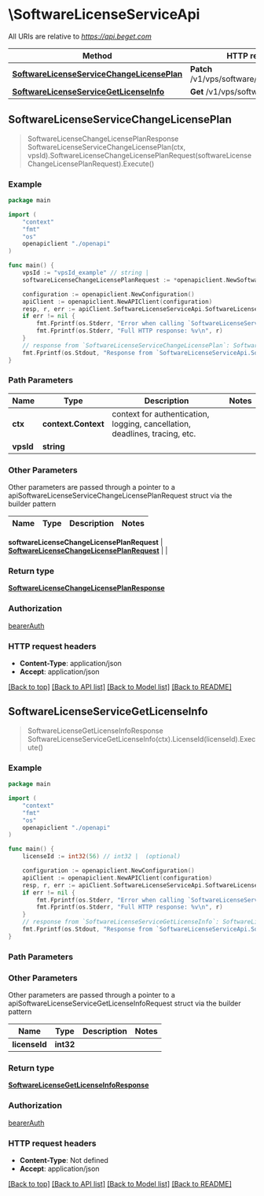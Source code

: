 # \SoftwareLicenseServiceApi

All URIs are relative to *https://api.beget.com*

Method | HTTP request | Description
------------- | ------------- | -------------
[**SoftwareLicenseServiceChangeLicensePlan**](SoftwareLicenseServiceApi.md#SoftwareLicenseServiceChangeLicensePlan) | **Patch** /v1/vps/software/license/{vps_id} | 
[**SoftwareLicenseServiceGetLicenseInfo**](SoftwareLicenseServiceApi.md#SoftwareLicenseServiceGetLicenseInfo) | **Get** /v1/vps/software/license | 



## SoftwareLicenseServiceChangeLicensePlan

> SoftwareLicenseChangeLicensePlanResponse SoftwareLicenseServiceChangeLicensePlan(ctx, vpsId).SoftwareLicenseChangeLicensePlanRequest(softwareLicenseChangeLicensePlanRequest).Execute()



### Example

```go
package main

import (
    "context"
    "fmt"
    "os"
    openapiclient "./openapi"
)

func main() {
    vpsId := "vpsId_example" // string | 
    softwareLicenseChangeLicensePlanRequest := *openapiclient.NewSoftwareLicenseChangeLicensePlanRequest() // SoftwareLicenseChangeLicensePlanRequest | 

    configuration := openapiclient.NewConfiguration()
    apiClient := openapiclient.NewAPIClient(configuration)
    resp, r, err := apiClient.SoftwareLicenseServiceApi.SoftwareLicenseServiceChangeLicensePlan(context.Background(), vpsId).SoftwareLicenseChangeLicensePlanRequest(softwareLicenseChangeLicensePlanRequest).Execute()
    if err != nil {
        fmt.Fprintf(os.Stderr, "Error when calling `SoftwareLicenseServiceApi.SoftwareLicenseServiceChangeLicensePlan``: %v\n", err)
        fmt.Fprintf(os.Stderr, "Full HTTP response: %v\n", r)
    }
    // response from `SoftwareLicenseServiceChangeLicensePlan`: SoftwareLicenseChangeLicensePlanResponse
    fmt.Fprintf(os.Stdout, "Response from `SoftwareLicenseServiceApi.SoftwareLicenseServiceChangeLicensePlan`: %v\n", resp)
}
```

### Path Parameters


Name | Type | Description  | Notes
------------- | ------------- | ------------- | -------------
**ctx** | **context.Context** | context for authentication, logging, cancellation, deadlines, tracing, etc.
**vpsId** | **string** |  | 

### Other Parameters

Other parameters are passed through a pointer to a apiSoftwareLicenseServiceChangeLicensePlanRequest struct via the builder pattern


Name | Type | Description  | Notes
------------- | ------------- | ------------- | -------------

 **softwareLicenseChangeLicensePlanRequest** | [**SoftwareLicenseChangeLicensePlanRequest**](SoftwareLicenseChangeLicensePlanRequest.md) |  | 

### Return type

[**SoftwareLicenseChangeLicensePlanResponse**](SoftwareLicenseChangeLicensePlanResponse.md)

### Authorization

[bearerAuth](../README.md#bearerAuth)

### HTTP request headers

- **Content-Type**: application/json
- **Accept**: application/json

[[Back to top]](#) [[Back to API list]](../README.md#documentation-for-api-endpoints)
[[Back to Model list]](../README.md#documentation-for-models)
[[Back to README]](../README.md)


## SoftwareLicenseServiceGetLicenseInfo

> SoftwareLicenseGetLicenseInfoResponse SoftwareLicenseServiceGetLicenseInfo(ctx).LicenseId(licenseId).Execute()



### Example

```go
package main

import (
    "context"
    "fmt"
    "os"
    openapiclient "./openapi"
)

func main() {
    licenseId := int32(56) // int32 |  (optional)

    configuration := openapiclient.NewConfiguration()
    apiClient := openapiclient.NewAPIClient(configuration)
    resp, r, err := apiClient.SoftwareLicenseServiceApi.SoftwareLicenseServiceGetLicenseInfo(context.Background()).LicenseId(licenseId).Execute()
    if err != nil {
        fmt.Fprintf(os.Stderr, "Error when calling `SoftwareLicenseServiceApi.SoftwareLicenseServiceGetLicenseInfo``: %v\n", err)
        fmt.Fprintf(os.Stderr, "Full HTTP response: %v\n", r)
    }
    // response from `SoftwareLicenseServiceGetLicenseInfo`: SoftwareLicenseGetLicenseInfoResponse
    fmt.Fprintf(os.Stdout, "Response from `SoftwareLicenseServiceApi.SoftwareLicenseServiceGetLicenseInfo`: %v\n", resp)
}
```

### Path Parameters



### Other Parameters

Other parameters are passed through a pointer to a apiSoftwareLicenseServiceGetLicenseInfoRequest struct via the builder pattern


Name | Type | Description  | Notes
------------- | ------------- | ------------- | -------------
 **licenseId** | **int32** |  | 

### Return type

[**SoftwareLicenseGetLicenseInfoResponse**](SoftwareLicenseGetLicenseInfoResponse.md)

### Authorization

[bearerAuth](../README.md#bearerAuth)

### HTTP request headers

- **Content-Type**: Not defined
- **Accept**: application/json

[[Back to top]](#) [[Back to API list]](../README.md#documentation-for-api-endpoints)
[[Back to Model list]](../README.md#documentation-for-models)
[[Back to README]](../README.md)

